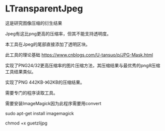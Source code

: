 # LTransparentJpeg

这是研究图像压缩的衍生结果

Jpeg有这比png更高的压缩率，但其不能支持透明度。

本工具在Jpeg的尾部直接添加了透明区块。

此工具的理论基础 https://www.cnblogs.com/U-tansuo/p/JPG-Mask.html

实现了PNG24/32更高压缩率的图片压缩方法，其压缩结果与最优秀的png8压缩工具结果类似。

实现了PNG 442KB-》62KB的压缩结果。

需要专门的程序读取工具。

需要安装ImageMagick因为此程序需要用convert

sudo apt-get install imagemagick

chmod +x guetzlijpg

